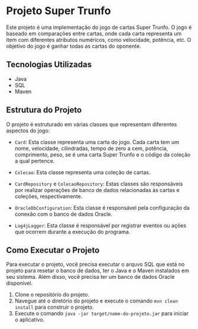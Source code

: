 # Projeto Super Trunfo

Este projeto é uma implementação do jogo de cartas Super Trunfo. O jogo é baseado em comparações entre cartas, onde cada carta representa um item com diferentes atributos numéricos, como velocidade, potência, etc. O objetivo do jogo é ganhar todas as cartas do oponente.

## Tecnologias Utilizadas

- Java
- SQL
- Maven

## Estrutura do Projeto

O projeto é estruturado em várias classes que representam diferentes aspectos do jogo:

- `Card`: Esta classe representa uma carta do jogo. Cada carta tem um nome, velocidade, cilindradas, tempo de zero a cem, potência, comprimento, peso, se é uma carta Super Trunfo e o código da coleção a qual pertence.

- `Colecao`: Esta classe representa uma coleção de cartas.

- `CardRepository` e `ColecaoRepository`: Estas classes são responsáveis por realizar operações de banco de dados relacionadas às cartas e coleções, respectivamente.

- `OracleDbConfiguration`: Esta classe é responsável pela configuração da conexão com o banco de dados Oracle.

- `Log4jLogger`: Esta classe é responsável por registrar eventos ou ações que ocorrem durante a execução do programa.

## Como Executar o Projeto

Para executar o projeto, você precisa executar o arquvo SQL que está no projeto para resetar o banco de dados, ter o Java e o Maven instalados em seu sistema. Além disso, você precisa ter um banco de dados Oracle disponível.

1. Clone o repositório do projeto.
2. Navegue até o diretório do projeto e execute o comando `mvn clean install` para construir o projeto.
3. Execute o comando `java -jar target/nome-do-projeto.jar` para iniciar o aplicativo.
